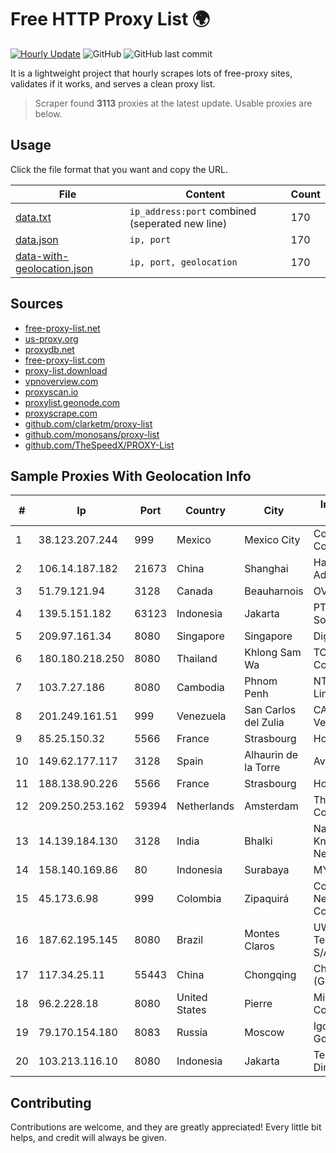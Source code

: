 
# Free HTTP Proxy List 🌍

[![Hourly Update](https://github.com/mertguvencli/http-proxy-list/actions/workflows/main.yml/badge.svg?branch=main)](https://github.com/mertguvencli/http-proxy-list/actions/workflows/main.yml)
![GitHub](https://img.shields.io/github/license/mertguvencli/http-proxy-list)
![GitHub last commit](https://img.shields.io/github/last-commit/mertguvencli/http-proxy-list)

It is a lightweight project that hourly scrapes lots of free-proxy sites, validates if it works, and serves a clean proxy list.


> Scraper found **3113** proxies at the latest update. Usable proxies are below.

## Usage

Click the file format that you want and copy the URL.


|File|Content|Count|
|----|-------|-----|
|[data.txt](https://raw.githubusercontent.com/mertguvencli/http-proxy-list/main/proxy-list/data.txt)|`ip_address:port` combined (seperated new line)|170|
|[data.json](https://raw.githubusercontent.com/mertguvencli/http-proxy-list/main/proxy-list/data.json)|`ip, port`|170|
|[data-with-geolocation.json](https://raw.githubusercontent.com/mertguvencli/http-proxy-list/main/proxy-list/data-with-geolocation.json)|`ip, port, geolocation`|170|

## Sources

* [free-proxy-list.net](https://free-proxy-list.net)
* [us-proxy.org](https://www.us-proxy.org)
* [proxydb.net](http://proxydb.net)
* [free-proxy-list.com](https://free-proxy-list.com/?page=&port=&type%5B%5D=http&type%5B%5D=https&up_time=0&search=Search)
* [proxy-list.download](https://www.proxy-list.download/HTTP)
* [vpnoverview.com](https://vpnoverview.com/privacy/anonymous-browsing/free-proxy-servers)
* [proxyscan.io](https://www.proxyscan.io)
* [proxylist.geonode.com](https://proxylist.geonode.com/api/proxy-list?limit=300&page=1&sort_by=lastChecked&sort_type=desc&protocols=http,https)
* [proxyscrape.com](https://api.proxyscrape.com/v2/?request=displayproxies&protocol=http&timeout=10000&country=all&ssl=all&anonymity=all)
* [github.com/clarketm/proxy-list](https://raw.githubusercontent.com/clarketm/proxy-list/master/proxy-list-raw.txt)
* [github.com/monosans/proxy-list](https://raw.githubusercontent.com/monosans/proxy-list/main/proxies/http.txt)
* [github.com/TheSpeedX/PROXY-List](https://raw.githubusercontent.com/TheSpeedX/PROXY-List/master/http.txt)


## Sample Proxies With Geolocation Info

|#|Ip|Port|Country|City|Internet Service Provider|
|-|--|----|-------|----|-------------------------|
|1|38.123.207.244|999|Mexico|Mexico City|Cogent Communications|
|2|106.14.187.182|21673|China|Shanghai|Hangzhou Alibaba Advertising Co|
|3|51.79.121.94|3128|Canada|Beauharnois|OVH SAS|
|4|139.5.151.182|63123|Indonesia|Jakarta|PT Maxindo Mitra Solusi|
|5|209.97.161.34|8080|Singapore|Singapore|DigitalOcean, LLC|
|6|180.180.218.250|8080|Thailand|Khlong Sam Wa|TOT Public Company Limited|
|7|103.7.27.186|8080|Cambodia|Phnom Penh|NTT (Thailand) Limited|
|8|201.249.161.51|999|Venezuela|San Carlos del Zulia|CANTV Servicios, Venezuela|
|9|85.25.150.32|5566|France|Strasbourg|Host Europe GmbH|
|10|149.62.177.117|3128|Spain|Alhaurin de la Torre|Avatel Telecom|
|11|188.138.90.226|5566|France|Strasbourg|Host Europe GmbH|
|12|209.250.253.162|59394|Netherlands|Amsterdam|The Constant Company|
|13|14.139.184.130|3128|India|Bhalki|National Knowledge Network|
|14|158.140.169.86|80|Indonesia|Surabaya|MYREPUBLIC|
|15|45.173.6.98|999|Colombia|Zipaquirá|Columbus Networks Colombia|
|16|187.62.195.145|8080|Brazil|Montes Claros|UWBR VOX TelecomunicaÔÔes S/A|
|17|117.34.25.11|55443|China|Chongqing|China Telecom (Group)|
|18|96.2.228.18|8080|United States|Pierre|Midcontinent Communications|
|19|79.170.154.180|8083|Russia|Moscow|Igor Vladimirovich Gorodkov|
|20|103.213.116.10|8080|Indonesia|Jakarta|Telemedia Dinamika Sarana|



## Contributing

Contributions are welcome, and they are greatly appreciated! Every
little bit helps, and credit will always be given.

